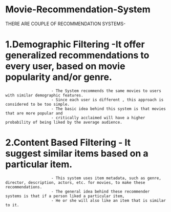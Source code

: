 # Movie-Recommendation-System
THERE ARE COUPLE OF RECOMMENDATION SYSTEMS-

  # 1.Demographic Filtering -It offer generalized recommendations to every user, based on movie popularity and/or genre.
                        - The System recommends the same movies to users with similar demographic features. 
                        - Since each user is different , this approach is considered to be too simple.
                        - The basic idea behind this system is that movies that are more popular and
                        - critically acclaimed will have a higher probability of being liked by the average audience.
  # 2.Content Based Filtering - It suggest similar items based on a particular item. 
                        - This system uses item metadata, such as genre, director, description, actors, etc. for movies, to make these recommendations. 
                        - The general idea behind these recommender systems is that if a person liked a particular item, 
                        - He or she will also like an item that is similar to it.
